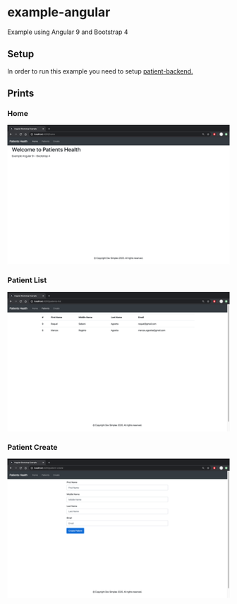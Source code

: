 # example-angular
Example using Angular 9 and Bootstrap 4


## Setup
In order to run this example you need to setup [patient-backend.](https://github.com/devsimples/example-spring-boot)

## Prints
### Home
![Home](prints/Home.png)

### Patient List
![List](prints/List.png)

### Patient Create
![Create](prints/Create.png)
